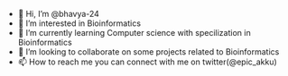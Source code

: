 - 👋 Hi, I’m @bhavya-24
- 👀 I’m interested in Bioinformatics
- 🌱 I’m currently learning Computer science with specilization in Bioinformatics
- 💞️ I’m looking to collaborate on some projects related to Bioinformatics
- 📫 How to reach me you can connect with me on twitter(@epic_akku)

<!---
bhavya-24/bhavya-24 is a ✨ special ✨ repository because its `README.md` (this file) appears on your GitHub profile.
You can click the Preview link to take a look at your changes.
--->
